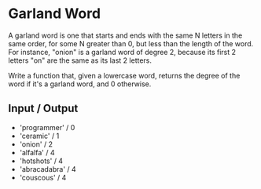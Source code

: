 # Garland Word

A garland word is one that starts and ends with the same N letters in the same order, for some N greater than 0, but less than the length of the word. For instance, "onion" is a garland word of degree 2, because its first 2 letters "on" are the same as its last 2 letters. 

Write a function that, given a lowercase word, returns the degree of the word if it's a garland word, and 0 otherwise.

## Input / Output

* 'programmer' / 0
* 'ceramic'    / 1
* 'onion' / 2
* 'alfalfa' / 4
* 'hotshots' / 4
* 'abracadabra' / 4
* 'couscous' / 4
